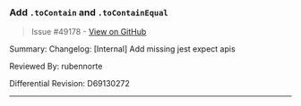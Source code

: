 ### Add `.toContain` and `.toContainEqual`

> Issue #49178 - [View on GitHub](https://github.com/facebook/react-native/pull/49178)

Summary:
Changelog: [Internal]
Add missing jest expect apis

Reviewed By: rubennorte

Differential Revision: D69130272




---

